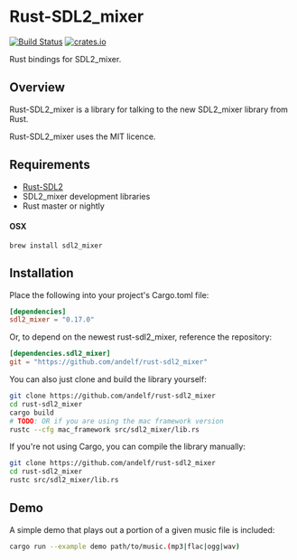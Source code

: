 Rust-SDL2_mixer
=============

[![Build Status](https://travis-ci.org/andelf/rust-sdl2_mixer.svg?branch=master)](https://travis-ci.org/andelf/rust-sdl2_mixer)
[![crates.io](http://meritbadge.herokuapp.com/sdl2_mixer)](https://crates.io/crates/sdl2_mixer)

Rust bindings for SDL2_mixer.

## Overview

Rust-SDL2_mixer is a library for talking to the new SDL2_mixer library from Rust.

Rust-SDL2_mixer uses the MIT licence.

## Requirements

* [Rust-SDL2](https://github.com/AngryLawyer/rust-sdl2)
* SDL2_mixer development libraries
* Rust master or nightly

#### OSX

    brew install sdl2_mixer

## Installation

Place the following into your project's Cargo.toml file:

```toml
[dependencies]
sdl2_mixer = "0.17.0"
```

Or, to depend on the newest rust-sdl2_mixer, reference the repository:

```toml
[dependencies.sdl2_mixer]
git = "https://github.com/andelf/rust-sdl2_mixer"
```

You can also just clone and build the library yourself:

```bash
git clone https://github.com/andelf/rust-sdl2_mixer
cd rust-sdl2_mixer
cargo build
# TODO: OR if you are using the mac framework version
rustc --cfg mac_framework src/sdl2_mixer/lib.rs
```

If you're not using Cargo, you can compile the library manually:

```bash
git clone https://github.com/andelf/rust-sdl2_mixer
cd rust-sdl2_mixer
rustc src/sdl2_mixer/lib.rs
```

## Demo

A simple demo that plays out a portion of a given music file is included:

```bash
cargo run --example demo path/to/music.(mp3|flac|ogg|wav)
```
